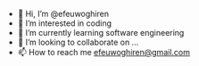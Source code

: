 - 👋 Hi, I’m @efeuwoghiren
- 👀 I’m interested in coding
- 🌱 I’m currently learning software engineering
- 💞️ I’m looking to collaborate on ...
- 📫 How to reach me efeuwoghiren@gmail.com

<!---
efeuwoghiren/efeuwoghiren is a ✨ special ✨ repository because its `README.md` (this file) appears on your GitHub profile.
You can click the Preview link to take a look at your changes.
--->
